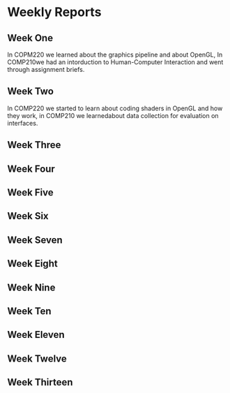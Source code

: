 # Weekly Reports

## Week One
In COPM220 we learned about the graphics pipeline and about OpenGL, In COMP210we had an intorduction to Human-Computer Interaction and went through assignment briefs.

## Week Two
In COMP220 we started to learn about coding shaders in OpenGL and how they work, in COMP210 we learnedabout data collection for evaluation on interfaces.

## Week Three


## Week Four


## Week Five


## Week Six


## Week Seven


## Week Eight


## Week Nine


## Week Ten


## Week Eleven


## Week Twelve


## Week Thirteen
